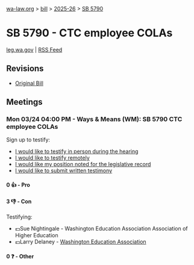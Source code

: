 [wa-law.org](/) > [bill](/bill/) > [2025-26](/bill/2025-26/) > [SB 5790](/bill/2025-26/sb/5790/)

# SB 5790 - CTC employee COLAs
[leg.wa.gov](https://app.leg.wa.gov/billsummary?BillNumber=5790&Year=2025&Initiative=false) | [RSS Feed](./rss.xml)

## Revisions
* [Original Bill](1/)

## Meetings
### Mon 03/24 04:00 PM - Ways & Means (WM): SB 5790 CTC employee COLAs
Sign up to testify:
* [I would like to testify in person during the hearing](https://app.leg.wa.gov/csi/Testifier/Add?chamber=House&mId=33127&aId=166356&caId=26679&tId=1)
* [I would like to testify remotely](https://app.leg.wa.gov/csi/Testifier/Add?chamber=House&mId=33127&aId=166356&caId=26679&tId=2)
* [I would like my position noted for the legislative record](https://app.leg.wa.gov/csi/Testifier/Add?chamber=House&mId=33127&aId=166356&caId=26679&tId=3)
* [I would like to submit written testimony](https://app.leg.wa.gov/csi/Testifier/Add?chamber=House&mId=33127&aId=166356&caId=26679&tId=4)

#### 0 👍 - Pro

#### 3 👎 - Con
Testifying:
* 💵Sue Nightingale - Washington Education Association Association of Higher Education
* 💵Larry Delaney - [Washington Education Association](/org/washington_education_association/)

#### 0 ❓ - Other
